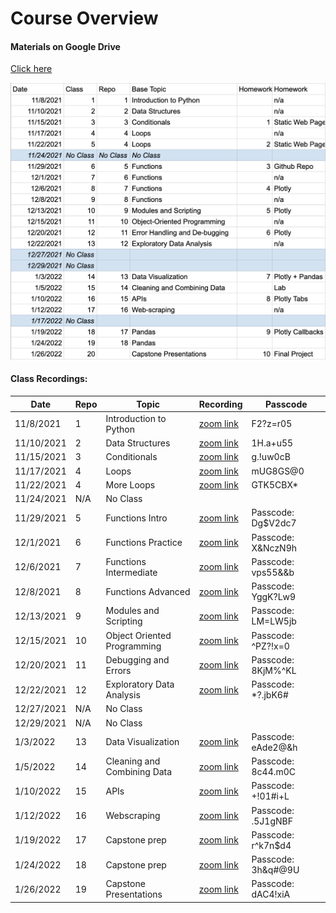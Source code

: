 # Course Overview

#### Materials on Google Drive
[Click here](https://drive.google.com/drive/folders/15Ehp3HHZmpyPLrcpWQFnh0RP2lgsQNiF?usp=sharing)

![](course_calendar.png )


#### Class Recordings:

| Date |	Repo |	Topic	 | Recording | Passcode |
| --- | --- | --- | --- | --- |
| 11/8/2021	| 1	| Introduction to Python	| [zoom link](https://generalassembly.zoom.us/rec/share/-WWYS1OzcdynQB_R5lX1PtdPwEI_AYL9EsvQhvcRWMpHXNjG3AFkk2gwkNEiDjpc.0bKu499-ruC3Sj2t ) | F2?z=r05 |
| 11/10/2021	| 2	| Data Structures	| [zoom link](https://generalassembly.zoom.us/rec/share/ziQYU-GU7UArwVWXfncqVXbRCPzeb5gz7rGf74OJGmuGL9JKqTs8ema5SIXtMrLz.T-d03Y7MImYS8Chk )| 1H.a+u55  |
| 11/15/2021	| 3	| Conditionals	| [zoom link](https://generalassembly.zoom.us/rec/share/1nwjj75IcPTi6__WGecocQjVapDA-laAUr1g4QUeh2f8kwQ7cV_-6590Rv3oacH0.aB4l8hx0K25ZsNGd) | g.!uw0cB |
| 11/17/2021	| 4	| Loops	| [zoom link](https://generalassembly.zoom.us/rec/share/CDcXPKYRTPoAWbvmnsS8pBjZIoJ5ib6-mrKT6jV7zOsmZDfap8esKjpmvVaAOvVT.keubPy0FGf9LwMkA) | mUG8GS@0 |
| 11/22/2021 |	4	| More Loops	| [zoom link](https://generalassembly.zoom.us/rec/share/Ls9H7lkgp0dpy0JkY4PVn4xoj50DAsn_o6kU2-qAeX-zsvc96Wbw4hT-lSGb9xam.wvlle-2n7tJjwQZA)  |  GTK5CBX*  |
| 11/24/2021 |	N/A | 	No Class	| | |
| 11/29/2021	| 5	| Functions Intro	| [zoom link](https://generalassembly.zoom.us/rec/share/6nznbpUKmhu2TocpCk1xuoJtmtO50dK0I7eQLiO9i88fsnr3NzXM52olcWlQNShE.P3gTrbS8anEUtbnH) | Passcode: Dg$V2dc7 |
| 12/1/2021	| 6	| Functions Practice	| [zoom link](https://generalassembly.zoom.us/rec/share/3Phx-BqjDL4d8g3okZMQwxY9AKNSOzQs5fUmM93xju0dKdMrPILyYowPAbdA7mCw.H6JJvJaMR6Vmy_V0 ) | Passcode: X&NczN9h  |
| 12/6/2021	| 7 |	Functions Intermediate	| [zoom link](https://generalassembly.zoom.us/rec/share/np86CPW4y3-5pgA8P8rEREIEYI4-TavfuVfCGGzxOowTogkkD-K0TQOrtthbMyid.GGYGLuis6s6zleep)  | Passcode: vps55&&b |
| 12/8/2021	| 8	| Functions Advanced	| [zoom link](https://generalassembly.zoom.us/rec/share/30SgZr2PbO_ydknhgS87VU-vq9lWEc-vrz8CkoUGD4nEdcK8fscJNKdERm222Ex8.-CDarPF9p6q7fNce) |  Passcode: YggK?Lw9 |
| 12/13/2021	| 9 | 	Modules and Scripting	| [zoom link](https://generalassembly.zoom.us/rec/share/KbH4JdF6OZld0w2Jcb58-6rZgnRYLzRYSBN25NVoI6IxbKTBW68oKjqMEGaxKpY1.fiXzlmPl2LDY6fRe) | Passcode: LM=LW5jb  |
| 12/15/2021	| 10 |	Object Oriented Programming	| [zoom link](https://generalassembly.zoom.us/rec/share/vVMYfBWy-Flvz8nU3UewwyEXi3toC632dM15us_k_xrn60DbCvfWPkBgT9MjxgU.Kq4Qd0ZNcBx1uUbc) | Passcode: ^PZ?!x=0   |
| 12/20/2021 | 11	 |	Debugging and Errors	| [zoom link](https://generalassembly.zoom.us/rec/share/d2Z_eIQ50uGBsBzW6gs6w8jez1ptz2eBpJNwOXZ6sOKV4sIBTCGyolA-AXmDcIQ.CIspwqYa2_eCMVm5) | Passcode: 8KjM%^KL  |
| 12/22/2021	| 12 |	Exploratory Data Analysis	| [zoom link](https://generalassembly.zoom.us/rec/share/V72eHuZmur__qWC-wBDs3m56mqQS8m0RkoZQ_bsVu4bAXJO16XRYOAVANpYt8zju.00vHao4p0qwCUr8Q) | Passcode: *?.jbK6#  |
| 12/27/2021	| N/A |	No Class	| | |
| 12/29/2021	| N/A | No Class	| | |
| 1/3/2022	| 13 |	Data Visualization	| [zoom link](https://generalassembly.zoom.us/rec/share/HnK__XttkzaHJlJZdDeEow-6IfFigXoB_H8QpcujObvcv_rpZRzufaHPpd5cREKG.ZjTEwKcKTZBAwVSp) |  Passcode: eAde2@&h |
| 1/5/2022	| 14 |	Cleaning and Combining Data	| [zoom link](https://generalassembly.zoom.us/rec/share/Jkdy9QYW67QJblZ_s6YRZtSPawfsUPeep4Qnueerkf1sTUIr6n7MJ4L8pL1aZdVu.jTV-NBTB2xzQk6Xs) |  Passcode: 8c44.m0C  |
| 1/10/2022	| 15 |	APIs	| [zoom link](https://generalassembly.zoom.us/rec/share/yoxU8zf-GQL8FQvElA03ojdxmFQ7hzsf76FqvFsAiKUDXJXKc_xuZslzQbB62ILi.H00ph1DCMUMCcOZu) | Passcode: +!01#i+L |
| 1/12/2022	| 16  |	Webscraping	| [zoom link](https://generalassembly.zoom.us/rec/share/CaT9baPR37CmjuJN5zzcz3o_jGkU1a6LJoET7vcVq8wHedTjkPTxEZHZFRME1vXO.v5tJs7xZ1VT5B0DP) | Passcode: .5J1gNBF |
| 1/19/2022	| 17 |	Capstone prep	| [zoom link](https://generalassembly.zoom.us/rec/share/2RCZ7QFCl0PzgInYtEyI_WmEs6i9dAu3nsdR1kAX1JAa1wJxBC__Ks0WasI64xc.ZBcl3VyQik8oJmAg) | Passcode: r^k7n$d4  |
| 1/24/2022	| 18 |	Capstone prep	| [zoom link](https://generalassembly.zoom.us/rec/share/50b7pMjlKhXgHTMXQnay3p3OKKe1ZH2ITEUIxdGuQHTnK-AD3LiTi597OtFbyI4w.D4nbURFYvEW3IGcK) |  Passcode: 3h&q#@9U |
| 1/26/2022	| 19 |	Capstone Presentations	| [zoom link](https://generalassembly.zoom.us/rec/share/zHKH_B6NqdDUab1blqpR_9g9K6cy9SIpov-zNEvW17zf8hNPjqFkSgONdvrHFhWO.V6l78SqwgGjFPp4k) | Passcode: dAC4!xiA |
